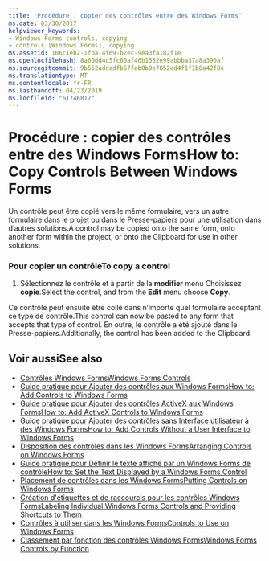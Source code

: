 ```yaml
---
title: 'Procédure : copier des contrôles entre des Windows Forms'
ms.date: 03/30/2017
helpviewer_keywords:
- Windows Forms controls, copying
- controls [Windows Forms], copying
ms.assetid: 106c1eb2-1fba-4f69-b2ec-9ea3fa182f1e
ms.openlocfilehash: 8a60dd4c5fc80af46b1552e99abbba37a8a390af
ms.sourcegitcommit: 9b552addadfb57fab0b9e7852ed4f1f1b8a42f8e
ms.translationtype: MT
ms.contentlocale: fr-FR
ms.lasthandoff: 04/23/2019
ms.locfileid: "61746817"
---
```

# <a name="how-to-copy-controls-between-windows-forms"></a><span data-ttu-id="53c93-102">Procédure : copier des contrôles entre des Windows Forms</span><span class="sxs-lookup"><span data-stu-id="53c93-102">How to: Copy Controls Between Windows Forms</span></span>
<span data-ttu-id="53c93-103">Un contrôle peut être copié vers le même formulaire, vers un autre formulaire dans le projet ou dans le Presse-papiers pour une utilisation dans d’autres solutions.</span><span class="sxs-lookup"><span data-stu-id="53c93-103">A control may be copied onto the same form, onto another form within the project, or onto the Clipboard for use in other solutions.</span></span>  
  
### <a name="to-copy-a-control"></a><span data-ttu-id="53c93-104">Pour copier un contrôle</span><span class="sxs-lookup"><span data-stu-id="53c93-104">To copy a control</span></span>  
  
1. <span data-ttu-id="53c93-105">Sélectionnez le contrôle et à partir de la **modifier** menu Choisissez **copie**.</span><span class="sxs-lookup"><span data-stu-id="53c93-105">Select the control, and from the **Edit** menu choose **Copy**.</span></span>  
  
 <span data-ttu-id="53c93-106">Ce contrôle peut ensuite être collé dans n’importe quel formulaire acceptant ce type de contrôle.</span><span class="sxs-lookup"><span data-stu-id="53c93-106">This control can now be pasted to any form that accepts that type of control.</span></span> <span data-ttu-id="53c93-107">En outre, le contrôle a été ajouté dans le Presse-papiers.</span><span class="sxs-lookup"><span data-stu-id="53c93-107">Additionally, the control has been added to the Clipboard.</span></span>  
  
## <a name="see-also"></a><span data-ttu-id="53c93-108">Voir aussi</span><span class="sxs-lookup"><span data-stu-id="53c93-108">See also</span></span>

- [<span data-ttu-id="53c93-109">Contrôles Windows Forms</span><span class="sxs-lookup"><span data-stu-id="53c93-109">Windows Forms Controls</span></span>](index.md)
- [<span data-ttu-id="53c93-110">Guide pratique pour Ajouter des contrôles aux Windows Forms</span><span class="sxs-lookup"><span data-stu-id="53c93-110">How to: Add Controls to Windows Forms</span></span>](how-to-add-controls-to-windows-forms.md)
- [<span data-ttu-id="53c93-111">Guide pratique pour Ajouter des contrôles ActiveX aux Windows Forms</span><span class="sxs-lookup"><span data-stu-id="53c93-111">How to: Add ActiveX Controls to Windows Forms</span></span>](how-to-add-activex-controls-to-windows-forms.md)
- [<span data-ttu-id="53c93-112">Guide pratique pour Ajouter des contrôles sans Interface utilisateur à des Windows Forms</span><span class="sxs-lookup"><span data-stu-id="53c93-112">How to: Add Controls Without a User Interface to Windows Forms</span></span>](how-to-add-controls-without-a-user-interface-to-windows-forms.md)
- [<span data-ttu-id="53c93-113">Disposition des contrôles dans les Windows Forms</span><span class="sxs-lookup"><span data-stu-id="53c93-113">Arranging Controls on Windows Forms</span></span>](arranging-controls-on-windows-forms.md)
- [<span data-ttu-id="53c93-114">Guide pratique pour Définir le texte affiché par un Windows Forms de contrôle</span><span class="sxs-lookup"><span data-stu-id="53c93-114">How to: Set the Text Displayed by a Windows Forms Control</span></span>](how-to-set-the-text-displayed-by-a-windows-forms-control.md)
- [<span data-ttu-id="53c93-115">Placement de contrôles dans les Windows Forms</span><span class="sxs-lookup"><span data-stu-id="53c93-115">Putting Controls on Windows Forms</span></span>](putting-controls-on-windows-forms.md)
- [<span data-ttu-id="53c93-116">Création d'étiquettes et de raccourcis pour les contrôles Windows Forms</span><span class="sxs-lookup"><span data-stu-id="53c93-116">Labeling Individual Windows Forms Controls and Providing Shortcuts to Them</span></span>](labeling-individual-windows-forms-controls-and-providing-shortcuts-to-them.md)
- [<span data-ttu-id="53c93-117">Contrôles à utiliser dans les Windows Forms</span><span class="sxs-lookup"><span data-stu-id="53c93-117">Controls to Use on Windows Forms</span></span>](controls-to-use-on-windows-forms.md)
- [<span data-ttu-id="53c93-118">Classement par fonction des contrôles Windows Forms</span><span class="sxs-lookup"><span data-stu-id="53c93-118">Windows Forms Controls by Function</span></span>](windows-forms-controls-by-function.md)
